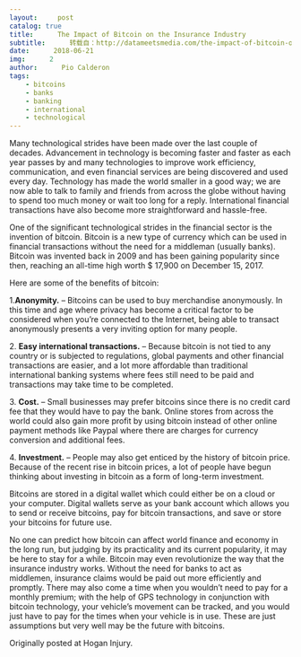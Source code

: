 ```yaml
---
layout:     post
catalog: true
title:      The Impact of Bitcoin on the Insurance Industry
subtitle:      转载自：http://datameetsmedia.com/the-impact-of-bitcoin-on-the-insurance-industry/
date:      2018-06-21
img:      2
author:      Pio Calderon
tags:
    - bitcoins
    - banks
    - banking
    - international
    - technological
---
```






Many technological strides have been made over the last couple of decades. Advancement in technology is becoming faster and faster as each year passes by and many technologies to improve work efficiency, communication, and even financial services are being discovered and used every day. Technology has made the world smaller in a good way; we are now able to talk to family and friends from across the globe without having to spend too much money or wait too long for a reply. International financial transactions have also become more straightforward and hassle-free.

One of the significant technological strides in the financial sector is the invention of bitcoin. Bitcoin is a new type of currency which can be used in financial transactions without the need for a middleman (usually banks). Bitcoin was invented back in 2009 and has been gaining popularity since then, reaching an all-time high worth $ 17,900 on December 15, 2017.

Here are some of the benefits of bitcoin:

1.**Anonymity.** – Bitcoins can be used to buy merchandise anonymously. In this time and age where privacy has become a critical factor to be considered when you’re connected to the Internet, being able to transact anonymously presents a very inviting option for many people.

2. **Easy international transactions.** – Because bitcoin is not tied to any country or is subjected to regulations, global payments and other financial transactions are easier, and a lot more affordable than traditional international banking systems where fees still need to be paid and transactions may take time to be completed.





3. **Cost.** – Small businesses may prefer bitcoins since there is no credit card fee that they would have to pay the bank. Online stores from across the world could also gain more profit by using bitcoin instead of other online payment methods like Paypal where there are charges for currency conversion and additional fees.

4. **Investment.** – People may also get enticed by the history of bitcoin price. Because of the recent rise in bitcoin prices, a lot of people have begun thinking about investing in bitcoin as a form of long-term investment.

Bitcoins are stored in a digital wallet which could either be on a cloud or your computer. Digital wallets serve as your bank account which allows you to send or receive bitcoins, pay for bitcoin transactions, and save or store your bitcoins for future use.

No one can predict how bitcoin can affect world finance and economy in the long run, but judging by its practicality and its current popularity, it may be here to stay for a while. Bitcoin may even revolutionize the way that the insurance industry works. Without the need for banks to act as middlemen, insurance claims would be paid out more efficiently and promptly. There may also come a time when you wouldn’t need to pay for a monthly premium; with the help of GPS technology in conjunction with bitcoin technology, your vehicle’s movement can be tracked, and you would just have to pay for the times when your vehicle is in use. These are just assumptions but very well may be the future with bitcoins.





Originally posted at Hogan Injury.


